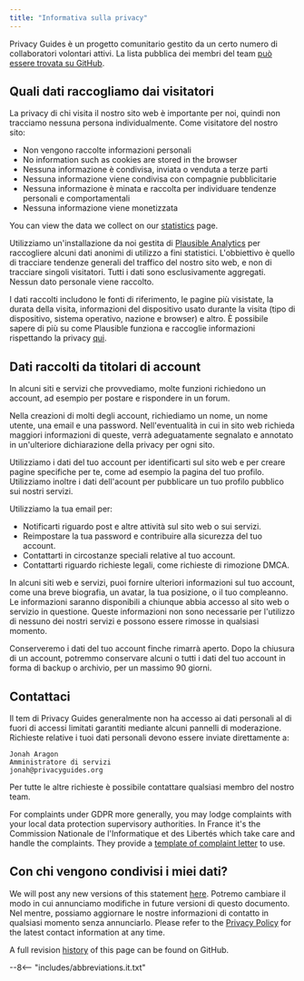 ```yaml
---
title: "Informativa sulla privacy"
---
```


Privacy Guides è un progetto comunitario gestito da un certo numero di collaboratori volontari attivi. La lista pubblica dei membri del team [può essere trovata su GitHub](https://github.com/orgs/privacyguides/people).

## Quali dati raccogliamo dai visitatori

La privacy di chi visita il nostro sito web è importante per noi, quindi non tracciamo nessuna persona individualmente. Come visitatore del nostro sito:

- Non vengono raccolte informazioni personali
- No information such as cookies are stored in the browser
- Nessuna informazione è condivisa, inviata o venduta a terze parti
- Nessuna informazione viene condivisa con compagnie pubblicitarie
- Nessuna informazione è minata e raccolta per individuare tendenze personali e comportamentali
- Nessuna informazione viene monetizzata

You can view the data we collect on our [statistics](statistics.md) page.

Utilizziamo un'installazione da noi gestita di [Plausible Analytics](https://plausible.io) per raccogliere alcuni dati anonimi di utilizzo a fini statistici. L'obbiettivo è quello di tracciare tendenze generali del traffico del nostro sito web, e non di tracciare singoli visitatori. Tutti i dati sono esclusivamente aggregati. Nessun dato personale viene raccolto.

I dati raccolti includono le fonti di riferimento, le pagine più visistate, la durata della visita, informazioni del dispositivo usato durante la visita (tipo di dispositivo, sistema operativo, nazione e browser) e altro. È possibile sapere di più su come Plausible funziona e raccoglie informazioni rispettando la privacy [qui](https://plausible.io/data-policy).

## Dati raccolti da titolari di account

In alcuni siti e servizi che provvediamo, molte funzioni richiedono un account, ad esempio per postare e rispondere in un forum.

Nella creazioni di molti degli account, richiediamo un nome, un nome utente, una email e una password. Nell'eventualità in cui in sito web richieda maggiori informazioni di queste, verrà adeguatamente segnalato e annotato in un'ulteriore dichiarazione della privacy per ogni sito.

Utilizziamo i dati del tuo account per identificarti sul sito web e per creare pagine specifiche per te, come ad esempio la pagina del tuo profilo. Utilizziamo inoltre i dati dell'acount per pubblicare un tuo profilo pubblico sui nostri servizi.

Utilizziamo la tua email per:

- Notificarti riguardo post e altre attività sul sito web o sui servizi.
- Reimpostare la tua password e contribuire alla sicurezza del tuo account.
- Contattarti in circostanze speciali relative al tuo account.
- Contattarti riguardo richieste legali, come richieste di rimozione DMCA.

In alcuni siti web e servizi, puoi fornire ulteriori informazioni sul tuo account, come una breve biografia, un avatar, la tua posizione, o il tuo compleanno. Le informazioni saranno disponibili a chiunque abbia accesso al sito web o servizio in questione. Queste informazioni non sono necessarie per l'utilizzo di nessuno dei nostri servizi e possono essere rimosse in qualsiasi momento.

Conserveremo i dati del tuo account finche rimarrà aperto. Dopo la chiusura di un account, potremmo conservare alcuni o tutti i dati del tuo account in forma di backup o archivio, per un massimo 90 giorni.

## Contattaci

Il tem di Privacy Guides generalmente non ha accesso ai dati personali al di fuori di accessi limitati garantiti mediante alcuni pannelli di moderazione. Richieste relative i tuoi dati personali devono essere inviate direttamente a:

```text
Jonah Aragon
Amministratore di servizi
jonah@privacyguides.org
```

Per tutte le altre richieste è possibile contattare qualsiasi membro del nostro team.

For complaints under GDPR more generally, you may lodge complaints with your local data protection supervisory authorities. In France it's the Commission Nationale de l'Informatique et des Libertés which take care and handle the complaints. They provide a [template of complaint letter](https://www.cnil.fr/en/plaintes) to use.

## Con chi vengono condivisi i miei dati?

We will post any new versions of this statement [here](privacy-policy.md). Potremo cambiare il modo in cui annunciamo modifiche in future versioni di questo documento. Nel mentre, possiamo aggiornare le nostre informazioni di contatto in qualsiasi momento senza annunciarlo. Please refer to the [Privacy Policy](privacy-policy.md) for the latest contact information at any time.

A full revision [history](https://github.com/privacyguides/privacyguides.org/commits/main/docs/about/privacy-policy.md) of this page can be found on GitHub.

--8<-- "includes/abbreviations.it.txt"
